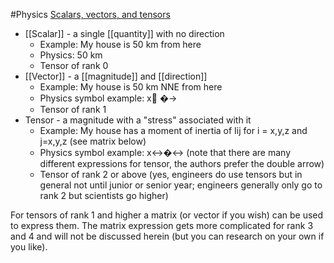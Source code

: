 #Physics 
[Scalars, vectors, and tensors](https://eng.libretexts.org/Bookshelves/Introductory_Engineering/EGR_1010%3A_Introduction_to_Engineering_for_Engineers_and_Scientists/14%3A_Fundamentals_of_Engineering/14.05%3A_Scalars_vectors_and_tensors)
- [[Scalar]] - a single [[quantity]] with no direction
    - Example: My house is 50 km from here
    - Physics: 50 km
    - Tensor of rank 0
- [[Vector]] - a [[magnitude]] and [[direction]]
    - Example: My house is 50 km NNE from here
    - Physics symbol example: x⃗ �→
    - Tensor of rank 1
- Tensor - a magnitude with a "stress" associated with it
    - Example: My house has a moment of inertia of Iij for i = x,y,z and j=x,y,z (see matrix below)
    - Physics symbol example: x↔�↔ (note that there are many different expressions for tensor, the authors prefer the double arrow)
    - Tensor of rank 2 or above (yes, engineers do use tensors but in general not until junior or senior year; engineers generally only go to rank 2 but scientists go higher)

For tensors of rank 1 and higher a matrix (or vector if you wish) can be used to express them. The matrix expression gets more complicated for rank 3 and 4 and will not be discussed herein (but you can research on your own if you like).
